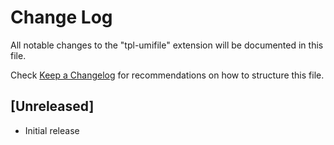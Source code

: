 # Change Log

All notable changes to the "tpl-umifile" extension will be documented in this file.

Check [Keep a Changelog](http://keepachangelog.com/) for recommendations on how to structure this file.

## [Unreleased]

- Initial release